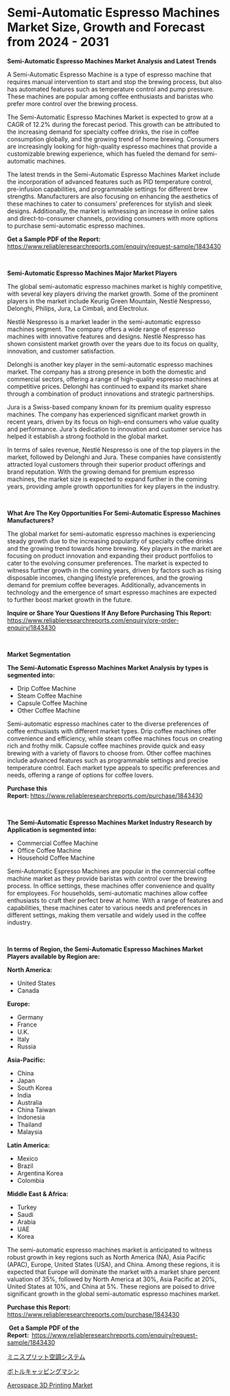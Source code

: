 <p><h1>Semi-Automatic Espresso Machines Market Size, Growth and Forecast from 2024 - 2031</h1></p><p><strong>Semi-Automatic Espresso Machines Market Analysis and Latest Trends</strong></p>
<p><p>A Semi-Automatic Espresso Machine is a type of espresso machine that requires manual intervention to start and stop the brewing process, but also has automated features such as temperature control and pump pressure. These machines are popular among coffee enthusiasts and baristas who prefer more control over the brewing process.</p><p>The Semi-Automatic Espresso Machines Market is expected to grow at a CAGR of 12.2% during the forecast period. This growth can be attributed to the increasing demand for specialty coffee drinks, the rise in coffee consumption globally, and the growing trend of home brewing. Consumers are increasingly looking for high-quality espresso machines that provide a customizable brewing experience, which has fueled the demand for semi-automatic machines.</p><p>The latest trends in the Semi-Automatic Espresso Machines Market include the incorporation of advanced features such as PID temperature control, pre-infusion capabilities, and programmable settings for different brew strengths. Manufacturers are also focusing on enhancing the aesthetics of these machines to cater to consumers' preferences for stylish and sleek designs. Additionally, the market is witnessing an increase in online sales and direct-to-consumer channels, providing consumers with more options to purchase semi-automatic espresso machines.</p></p>
<p><strong>Get a Sample PDF of the Report:&nbsp;</strong> <a href="https://www.reliableresearchreports.com/enquiry/request-sample/1843430">https://www.reliableresearchreports.com/enquiry/request-sample/1843430</a></p>
<p>&nbsp;</p>
<p><strong>Semi-Automatic Espresso Machines Major Market Players</strong></p>
<p><p>The global semi-automatic espresso machines market is highly competitive, with several key players driving the market growth. Some of the prominent players in the market include Keurig Green Mountain, Nestlé Nespresso, Delonghi, Philips, Jura, La Cimbali, and Electrolux.</p><p>Nestlé Nespresso is a market leader in the semi-automatic espresso machines segment. The company offers a wide range of espresso machines with innovative features and designs. Nestlé Nespresso has shown consistent market growth over the years due to its focus on quality, innovation, and customer satisfaction.</p><p>Delonghi is another key player in the semi-automatic espresso machines market. The company has a strong presence in both the domestic and commercial sectors, offering a range of high-quality espresso machines at competitive prices. Delonghi has continued to expand its market share through a combination of product innovations and strategic partnerships.</p><p>Jura is a Swiss-based company known for its premium quality espresso machines. The company has experienced significant market growth in recent years, driven by its focus on high-end consumers who value quality and performance. Jura's dedication to innovation and customer service has helped it establish a strong foothold in the global market.</p><p>In terms of sales revenue, Nestlé Nespresso is one of the top players in the market, followed by Delonghi and Jura. These companies have consistently attracted loyal customers through their superior product offerings and brand reputation. With the growing demand for premium espresso machines, the market size is expected to expand further in the coming years, providing ample growth opportunities for key players in the industry.</p></p>
<p>&nbsp;</p>
<p><strong>What Are The Key Opportunities For Semi-Automatic Espresso Machines Manufacturers?</strong></p>
<p><p>The global market for semi-automatic espresso machines is experiencing steady growth due to the increasing popularity of specialty coffee drinks and the growing trend towards home brewing. Key players in the market are focusing on product innovation and expanding their product portfolios to cater to the evolving consumer preferences. The market is expected to witness further growth in the coming years, driven by factors such as rising disposable incomes, changing lifestyle preferences, and the growing demand for premium coffee beverages. Additionally, advancements in technology and the emergence of smart espresso machines are expected to further boost market growth in the future.</p></p>
<p><strong>Inquire or Share Your Questions If Any Before Purchasing This Report:</strong> <a href="https://www.reliableresearchreports.com/enquiry/pre-order-enquiry/1843430">https://www.reliableresearchreports.com/enquiry/pre-order-enquiry/1843430</a></p>
<p>&nbsp;</p>
<p><strong>Market Segmentation</strong></p>
<p><strong>The Semi-Automatic Espresso Machines Market Analysis by types is segmented into:</strong></p>
<p><ul><li>Drip Coffee Machine</li><li>Steam Coffee Machine</li><li>Capsule Coffee Machine</li><li>Other Coffee Machine</li></ul></p>
<p><p>Semi-automatic espresso machines cater to the diverse preferences of coffee enthusiasts with different market types. Drip coffee machines offer convenience and efficiency, while steam coffee machines focus on creating rich and frothy milk. Capsule coffee machines provide quick and easy brewing with a variety of flavors to choose from. Other coffee machines include advanced features such as programmable settings and precise temperature control. Each market type appeals to specific preferences and needs, offering a range of options for coffee lovers.</p></p>
<p><strong>Purchase this Report:&nbsp;</strong><a href="https://www.reliableresearchreports.com/purchase/1843430">https://www.reliableresearchreports.com/purchase/1843430</a></p>
<p>&nbsp;</p>
<p><strong>The Semi-Automatic Espresso Machines Market Industry Research by Application is segmented into:</strong></p>
<p><ul><li>Commercial Coffee Machine</li><li>Office Coffee Machine</li><li>Household Coffee Machine</li></ul></p>
<p><p>Semi-Automatic Espresso Machines are popular in the commercial coffee machine market as they provide baristas with control over the brewing process. In office settings, these machines offer convenience and quality for employees. For households, semi-automatic machines allow coffee enthusiasts to craft their perfect brew at home. With a range of features and capabilities, these machines cater to various needs and preferences in different settings, making them versatile and widely used in the coffee industry.</p></p>
<p>&nbsp;</p>
<p><strong>In terms of Region, the Semi-Automatic Espresso Machines Market Players available by Region are:</strong></p>
<p>
    <p> <strong> North America: </strong>
        <ul>
            <li>United States</li>
            <li>Canada</li>
        </ul>
        </p> 
    <p> <strong> Europe: </strong>
        <ul>
            <li>Germany</li>
            <li>France</li>
            <li>U.K.</li>
            <li>Italy</li>
            <li>Russia</li>
        </ul>
        </p> 
    <p> <strong> Asia-Pacific: </strong>
        <ul>
            <li>China</li>
            <li>Japan</li>
            <li>South Korea</li>
            <li>India</li>
            <li>Australia</li>
            <li>China Taiwan</li>
            <li>Indonesia</li>
            <li>Thailand</li>
            <li>Malaysia</li>
        </ul>
        </p> 
    <p> <strong> Latin America: </strong>
        <ul>
            <li>Mexico</li>
            <li>Brazil</li>
            <li>Argentina Korea</li>
            <li>Colombia</li>
        </ul>
        </p> 
    <p> <strong> Middle East & Africa: </strong>
        <ul>
            <li>Turkey</li>
            <li>Saudi</li>
            <li>Arabia</li>
            <li>UAE</li>
            <li>Korea</li>
        </ul>
    </p>
    </p>
<p><p>The semi-automatic espresso machines market is anticipated to witness robust growth in key regions such as North America (NA), Asia Pacific (APAC), Europe, United States (USA), and China. Among these regions, it is expected that Europe will dominate the market with a market share percent valuation of 35%, followed by North America at 30%, Asia Pacific at 20%, United States at 10%, and China at 5%. These regions are poised to drive significant growth in the global semi-automatic espresso machines market.</p></p>
<p><strong>Purchase this Report: </strong><a href="https://www.reliableresearchreports.com/purchase/1843430">https://www.reliableresearchreports.com/purchase/1843430</a></p>
<p>&nbsp;<strong>Get a Sample PDF of the Report:&nbsp;&nbsp;</strong><a href="https://www.reliableresearchreports.com/enquiry/request-sample/1843430">https://www.reliableresearchreports.com/enquiry/request-sample/1843430</a></p>
<p><strong></strong></p>
<p><p><a href="https://github.com/JacksonWiza1924/Market-Research-Report-List-1/blob/main/68245467865.md">ミニスプリット空調システム</a></p><p><a href="https://github.com/Calvi3ynJerde867/Market-Research-Report-List-1/blob/main/43202727864.md">ボトルキャッピングマシン</a></p><p><a href="https://forested-sushi-9b0.notion.site/Aerospace-3D-Printing-Market-Size-Focuses-on-Market-Dynamics-In-Depth-Analysis-and-Future-Projectio-38dbb8f7e75d4a3c907ecf6937187d38">Aerospace 3D Printing Market</a></p></p>